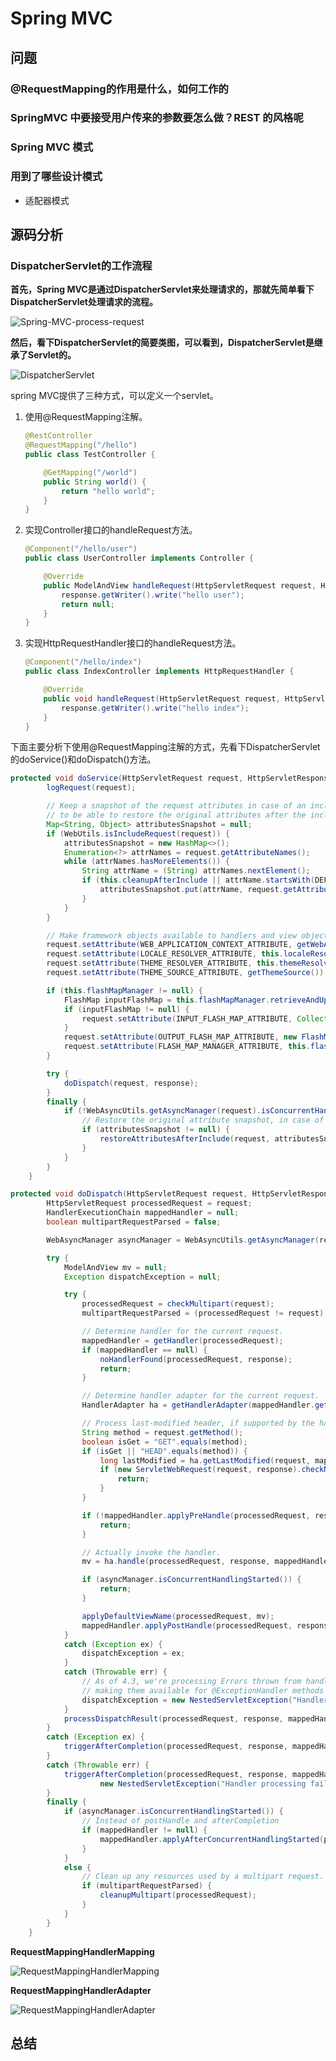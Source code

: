 # Spring MVC

## 问题

### @RequestMapping的作用是什么，如何工作的

### SpringMVC 中要接受用户传来的参数要怎么做？REST 的风格呢

### Spring MVC 模式

### 用到了哪些设计模式

* 适配器模式

## 源码分析

### DispatcherServlet的工作流程

**首先，Spring MVC是通过DispatcherServlet来处理请求的，那就先简单看下DispatcherServlet处理请求的流程。**

![Spring-MVC-process-request](./img/Spring-MVC-process-request.jpg)

**然后，看下DispatcherServlet的简要类图，可以看到，DispatcherServlet是继承了Servlet的。**

![DispatcherServlet](./img/DispatcherServlet.png)

spring MVC提供了三种方式，可以定义一个servlet。

1. 使用@RequestMapping注解。

   ```java
   @RestController
   @RequestMapping("/hello")
   public class TestController {
   
       @GetMapping("/world")
       public String world() {
           return "hello world";
       }
   }
   ```

2. 实现Controller接口的handleRequest方法。

   ```java
   @Component("/hello/user")
   public class UserController implements Controller {
   
       @Override
       public ModelAndView handleRequest(HttpServletRequest request, HttpServletResponse response) throws Exception {
           response.getWriter().write("hello user");
           return null;
       }
   }
   ```

3. 实现HttpRequestHandler接口的handleRequest方法。

   ```java
   @Component("/hello/index")
   public class IndexController implements HttpRequestHandler {
   
       @Override
       public void handleRequest(HttpServletRequest request, HttpServletResponse response) throws ServletException, IOException {
           response.getWriter().write("hello index");
       }
   }
   ```

下面主要分析下使用@RequestMapping注解的方式，先看下DispatcherServlet的doService()和doDispatch()方法。

```java
protected void doService(HttpServletRequest request, HttpServletResponse response) throws Exception {
		logRequest(request);

		// Keep a snapshot of the request attributes in case of an include,
		// to be able to restore the original attributes after the include.
		Map<String, Object> attributesSnapshot = null;
		if (WebUtils.isIncludeRequest(request)) {
			attributesSnapshot = new HashMap<>();
			Enumeration<?> attrNames = request.getAttributeNames();
			while (attrNames.hasMoreElements()) {
				String attrName = (String) attrNames.nextElement();
				if (this.cleanupAfterInclude || attrName.startsWith(DEFAULT_STRATEGIES_PREFIX)) {
					attributesSnapshot.put(attrName, request.getAttribute(attrName));
				}
			}
		}

		// Make framework objects available to handlers and view objects.
		request.setAttribute(WEB_APPLICATION_CONTEXT_ATTRIBUTE, getWebApplicationContext());
		request.setAttribute(LOCALE_RESOLVER_ATTRIBUTE, this.localeResolver);
		request.setAttribute(THEME_RESOLVER_ATTRIBUTE, this.themeResolver);
		request.setAttribute(THEME_SOURCE_ATTRIBUTE, getThemeSource());

		if (this.flashMapManager != null) {
			FlashMap inputFlashMap = this.flashMapManager.retrieveAndUpdate(request, response);
			if (inputFlashMap != null) {
				request.setAttribute(INPUT_FLASH_MAP_ATTRIBUTE, Collections.unmodifiableMap(inputFlashMap));
			}
			request.setAttribute(OUTPUT_FLASH_MAP_ATTRIBUTE, new FlashMap());
			request.setAttribute(FLASH_MAP_MANAGER_ATTRIBUTE, this.flashMapManager);
		}

		try {
			doDispatch(request, response);
		}
		finally {
			if (!WebAsyncUtils.getAsyncManager(request).isConcurrentHandlingStarted()) {
				// Restore the original attribute snapshot, in case of an include.
				if (attributesSnapshot != null) {
					restoreAttributesAfterInclude(request, attributesSnapshot);
				}
			}
		}
	}
```

```java
protected void doDispatch(HttpServletRequest request, HttpServletResponse response) throws Exception {
		HttpServletRequest processedRequest = request;
		HandlerExecutionChain mappedHandler = null;
		boolean multipartRequestParsed = false;

		WebAsyncManager asyncManager = WebAsyncUtils.getAsyncManager(request);

		try {
			ModelAndView mv = null;
			Exception dispatchException = null;

			try {
				processedRequest = checkMultipart(request);
				multipartRequestParsed = (processedRequest != request);

				// Determine handler for the current request.
				mappedHandler = getHandler(processedRequest);
				if (mappedHandler == null) {
					noHandlerFound(processedRequest, response);
					return;
				}

				// Determine handler adapter for the current request.
				HandlerAdapter ha = getHandlerAdapter(mappedHandler.getHandler());

				// Process last-modified header, if supported by the handler.
				String method = request.getMethod();
				boolean isGet = "GET".equals(method);
				if (isGet || "HEAD".equals(method)) {
					long lastModified = ha.getLastModified(request, mappedHandler.getHandler());
					if (new ServletWebRequest(request, response).checkNotModified(lastModified) && isGet) {
						return;
					}
				}

				if (!mappedHandler.applyPreHandle(processedRequest, response)) {
					return;
				}

				// Actually invoke the handler.
				mv = ha.handle(processedRequest, response, mappedHandler.getHandler());

				if (asyncManager.isConcurrentHandlingStarted()) {
					return;
				}

				applyDefaultViewName(processedRequest, mv);
				mappedHandler.applyPostHandle(processedRequest, response, mv);
			}
			catch (Exception ex) {
				dispatchException = ex;
			}
			catch (Throwable err) {
				// As of 4.3, we're processing Errors thrown from handler methods as well,
				// making them available for @ExceptionHandler methods and other scenarios.
				dispatchException = new NestedServletException("Handler dispatch failed", err);
			}
			processDispatchResult(processedRequest, response, mappedHandler, mv, dispatchException);
		}
		catch (Exception ex) {
			triggerAfterCompletion(processedRequest, response, mappedHandler, ex);
		}
		catch (Throwable err) {
			triggerAfterCompletion(processedRequest, response, mappedHandler,
					new NestedServletException("Handler processing failed", err));
		}
		finally {
			if (asyncManager.isConcurrentHandlingStarted()) {
				// Instead of postHandle and afterCompletion
				if (mappedHandler != null) {
					mappedHandler.applyAfterConcurrentHandlingStarted(processedRequest, response);
				}
			}
			else {
				// Clean up any resources used by a multipart request.
				if (multipartRequestParsed) {
					cleanupMultipart(processedRequest);
				}
			}
		}
	}
```

**RequestMappingHandlerMapping**

![RequestMappingHandlerMapping](./img/RequestMappingHandlerMapping.png)

**RequestMappingHandlerAdapter**

![RequestMappingHandlerAdapter](./img/RequestMappingHandlerAdapter.png)

## 总结